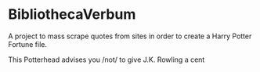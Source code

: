 # BibliothecaVerbum

A project to mass scrape quotes from sites in order to create a Harry Potter Fortune file. 

This Potterhead advises you /not/ to give J.K. Rowling a cent
